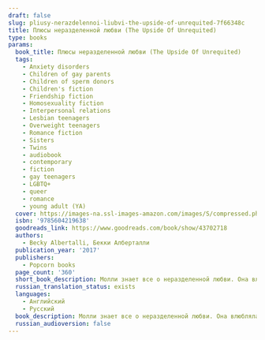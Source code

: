 ```yaml
---
draft: false
slug: pliusy-nerazdelennoi-liubvi-the-upside-of-unrequited-7f66348c
title: Плюсы неразделенной любви (The Upside Of Unrequited)
type: books
params:
  book_title: Плюсы неразделенной любви (The Upside Of Unrequited)
  tags:
    - Anxiety disorders
    - Children of gay parents
    - Children of sperm donors
    - Children's fiction
    - Friendship fiction
    - Homosexuality fiction
    - Interpersonal relations
    - Lesbian teenagers
    - Overweight teenagers
    - Romance fiction
    - Sisters
    - Twins
    - audiobook
    - contemporary
    - fiction
    - gay teenagers
    - LGBTQ+
    - queer
    - romance
    - young adult (YA)
  cover: https://images-na.ssl-images-amazon.com/images/S/compressed.photo.goodreads.com/books/1487956734i/30653853.jpg
  isbn: '9785604219638'
  goodreads_link: https://www.goodreads.com/book/show/43702718
  authors:
    - Becky Albertalli, Бекки Алберталли
  publication_year: '2017'
  publishers:
    - Popcorn books
  page_count: '360'
  short_book_description: Молли знает все о неразделенной любви. Она влюблялась двадцать шесть раз и всякий раз — безответно. Но парни и не догадываются о ее чувствах, ведь она очень осторожна. А как иначе? Толстые девчонки не могут рисковать...
  russian_translation_status: exists
  languages:
    - Английский
    - Русский
  book_description: Молли знает все о неразделенной любви. Она влюблялась двадцать шесть раз и всякий раз — безответно. Но парни и не догадываются о ее чувствах, ведь она очень осторожна. А как иначе? Толстые девчонки не могут рисковать. Однако сестра Молли, Кэсси, настаивает, что ей давно пора повзрослеть и перестать бояться отказов. Кэсси пытается свести Молли с красавчиком Уиллом, который проявляет к ней интерес. Есть только одна проблема — неуклюжий гик Рид, коллега Молли, — он никак не выходит у нее из головы. Но Рид — совсем не ее типаж, и она никогда в него не влюбится. Так ведь?..
  russian_audioversion: false
---
```

